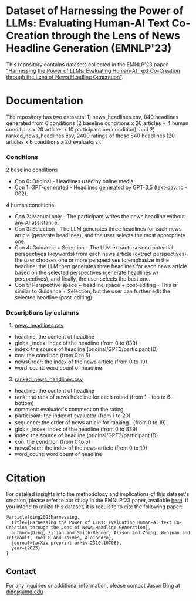 # Dataset of Harnessing the Power of LLMs: Evaluating Human-AI Text Co-Creation through the Lens of News Headline Generation (EMNLP'23)

This repository contains datasets collected in the EMNLP'23 paper ["Harnessing the Power of LLMs: Evaluating Human-AI Text Co-Creation through the Lens of News Headline Generation"](https://arxiv.org/pdf/2310.10706.pdf).

# Documentation

The repository has two datasets: 1) news_headlines.csv, 840 headlines generated from 6 conditions (2 baseline conditions x 20 articles + 4 human conditions x 20 articles x 10 participant per condition); and 2) ranked_news_headlines.csv, 2400 ratings of those 840 headlines (20 articles x 6 conditions x 20 evaluators).

### Conditions
2 baseline conditions
- Con 0: Original - Headlines used by online media.
- Con 1: GPT-generated - Headlines generated by GPT-3.5 (text-davinci-002).

4 human conditions
- Con 2: Manual only - The participant writes the news headline without any AI assistance.
- Con 3: Selection - The LLM generates three headlines for each news article (generate headlines), and the user selects the most appropriate one.
- Con 4: Guidance + Selection - The LLM extracts several potential perspectives (keywords) from each news article (extract perspectives), the user chooses one or more perspectives to emphasize in the headline, the LLM then generates three headlines for each news article based on the selected perspectives (generate headlines w/ perspectives), and finally, the user selects the best one.
- Con 5: Perspective space + headline space + post-editing - This is similar to Guidance + Selection, but the user can further edit the selected headline (post-editing).

### Descriptions by columns

1) [news_headlines.csv](https://github.com/JsnDg/EMNLP23-LLM-headline/blob/main/news_headlines.csv)
- headline: the content of headline
- global_index: index of the headline (from 0 to 839)
- index: the source of headline (original/GPT3/participant ID)
- con: the condition (from 0 to 5)
- newsOrder: the index of the news article (from 0 to 19)
- word_count: word count of headline

3) [ranked_news_headlines.csv](https://github.com/JsnDg/EMNLP23-LLM-headline/blob/main/ranked_news_headlines.csv)
- headline: the content of headline
- rank: the rank of news headline for each round (from 1 - top to 6 - bottom)
- comment: evaluator's comment on the rating
- participant: the index of evaluator (from 1 to 20)
- sequence: the order of news article for ranking （from 0 to 19)
- global_index: index of the headline (from 0 to 839)
- index: the source of headline (original/GPT3/participant ID)
- con: the condition (from 0 to 5)
- newsOrder: the index of the news article (from 0 to 19)
- word_count: word count of headline

# Citation

For detailed insights into the methodology and implications of this dataset's creation, please refer to our study in the EMNLP'23 paper, available [here](https://arxiv.org/pdf/2310.10706.pdf). If you intend to utilize this dataset, it is requisite to cite the following paper:

```
@article{ding2023harnessing,
  title={Harnessing the Power of LLMs: Evaluating Human-AI text Co-Creation through the Lens of News Headline Generation},
  author={Ding, Zijian and Smith-Renner, Alison and Zhang, Wenjuan and Tetreault, Joel R and Jaimes, Alejandro},
  journal={arXiv preprint arXiv:2310.10706},
  year={2023}
}
```

## Contact

For any inquiries or additional information, please contact Jason Ding at ding@umd.edu
